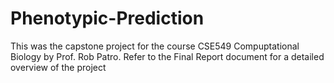 # Phenotypic-Prediction
This was the capstone project for the course CSE549 Compuptational Biology by Prof. Rob Patro.
Refer to the Final Report document for a detailed overview of the project